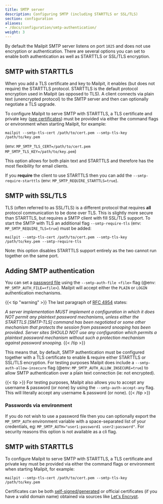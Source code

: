 ```yaml
---
title: SMTP server
description: Configuring SMTP (including STARTTLS or SSL/TLS)
section: configuration
aliases:
- /docs/configuration/smtp-authentication/
weight: 3
---
```


By default the Mailpit SMTP server listens on port `1025` and does not use encryption or authentication. 
There are several options you can set to enable both authentication as well as STARTTLS or SSL/TLS encryption.


## SMTP with STARTTLS

When you add a TLS certificate and key to Mailpit, it enables (but does not require) the STARTTLS protocol.
STARTTLS is the default protocol encryption used in Mailpit (as opposed to TLS). 
A client connects via plain text (unencrypted protocol) to the SMTP server and then can optionally negotiate a TLS upgrade.

To configure Mailpit to serve SMTP with STARTTLS, a TLS certificate and private key ([see certificates](../certificates/))
must be provided via either the command flags or environment when starting Mailpit, for example:

```shell
mailpit --smtp-tls-cert /path/to/cert.pem --smtp-tls-key /path/to/key.pem 
```

(env: `MP_SMTP_TLS_CERT=/path/to/cert.pem MP_SMTP_TLS_KEY=/path/to/key.pem`)

This option allows for both plain text and STARTTLS and therefore has the most flexibility for email clients.

If you **require** the client to use STARTTLS then you can add the `--smtp-require-starttls` (env: `MP_SMTP_REQUIRE_STARTTLS=true`).


## SMTP with SSL/TLS

TLS (often referred to as SSL/TLS) is a different protocol that requires **all** protocol communication to be done over TLS.
This is slightly more secure than STARTTLS, but requires a SMTP client with fill SSL/TLS support. 
To start the SMTP with TLS an additional flag `--smtp-require-tls` (env: `MP_SMTP_REQUIRE_TLS=true`) must be added:

```shell
mailpit --smtp-tls-cert /path/to/cert.pem --smtp-tls-key /path/to/key.pem --smtp-require-tls
```

Note: this option disables STARTTLS support entirely as the two cannot run together on the same port.


## Adding SMTP authentication

You can set a [password file](../passwords/) using the `--smtp-auth-file <file>` flag (@env: `MP_SMTP_AUTH_FILE=<file>`). 
Mailpit will accept either the `PLAIN` or `LOGIN` authentication mechanisms.

{{< tip "warning" >}}
The last paragraph of [RFC 4954](https://www.rfc-editor.org/rfc/rfc4954#section-4) states:

*A server implementation MUST implement a configuration in which
it does NOT permit any plaintext password mechanisms, unless either
the STARTTLS [SMTP-TLS] command has been negotiated or some other
mechanism that protects the session from password snooping has been
provided.  Server sites SHOULD NOT use any configuration which
permits a plaintext password mechanism without such a protection
mechanism against password snooping.*
{{< /tip >}}

This means that, by default, SMTP authentication must be configured together with a TLS certificate to enable & require either STARTTLS or SSL/TLS encryption.
For testing purposes Mailpit does include a `--smtp-auth-allow-insecure` flag (@env: `MP_SMTP_AUTH_ALLOW_INSECURE=true`) to allow SMTP authentication over a plain text connection (ie: not encrypted).


{{< tip >}}
For testing purposes, Mailpit also allows you to accept any username & password (or none) by using the `--smtp-auth-accept-any` flag. This will literally accept any username & password (or none).
{{< /tip >}}


### Passwords via environment

If you do not wish to use a password file then you can optionally export the `MP_SMTP_AUTH` environment variable with a space-separated list of your credentials, eg: `MP_SMTP_AUTH="user1:password1 user2:password"`.
For security reasons this option is not available as a cli flag.


## SMTP with STARTTLS

To configure Mailpit to serve SMTP with STARTTLS, a TLS certificate and private key must be provided via either the command flags or environment when starting Mailpit, for example:

```shell
mailpit --smtp-tls-cert /path/to/cert.pem --smtp-tls-key /path/to/key.pem 
```

Certificates can be both [self-signed/generated](../certificates/) or official certificates (if you have a valid domain name) obtained via sources like [Let's Encrypt](https://letsencrypt.org/).
